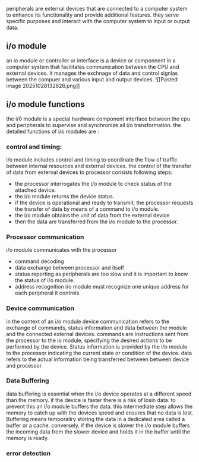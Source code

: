 peripherals are external devices that are connected to a computer system to enhance its functionality and provide additional features. they serve specific purposes and interact with the computer system to input or output data.
## i/o module
an io module or controller or interface is a device or componnent in a computer system that facilitates communication between the CPU and external devices. It manages the exchnage of data and control signlas between the compuer and various input and output devices.
![[Pasted image 20251028132626.png]]

## i/o module functions
the i/0 module is a special hardware component interface between the cpu and peripherals to supervise and synchronize all i/o transformation.
the detailed functions of i/o modules are :
### control and timing:
i/o module includes control and timing to coordinate the flow of traffic between internal resources and external devices. the control of the transfer of data from external devices to processor consists following steps:
- the processor interrogates the i/o module to check status of the attached device.
- the i/o module returns the device status.
- if the device is operational and ready to transmit, the processor requests the transfer of data by means of a command to i/o module.
- the i/o module obtains the unit of data from the external device
- then the data are transferred from the i/o module to the processor.
### Processor communication
i/o module communicates with the processor
- command decoding
- data exchange between processor and itself
- status reporting as peripherals are too slow and it is important to know the status of i/o module.
- address recognition i/o module must recognize one unique address for each peripheral it controls
### Device communication
in the context of an i/o module device communication refers to the exchange of commands, status information and data between the module and the connected external devices.
commands are instructions sent from the processor to the io module, specifying the desired actions to be performed by the device. Status information is provided by the i/o module to the processor indicating the current state or condition of the device. data refers to the actual information being transferred between between device and processor

### Data Buffering 
data buffering is essential when the i/o device operates at a different speed than the memory. if the device is faster there is a risk of losin data. to prevent this an i/o module buffers the data. this intermediate step allows the memory to catch up with the devices speed and ensures that no data is lost. Buffering means temporaliry storing the data in a dedicated area called a buffer or a cache. conversely, if the device is slower the i/o module buffers the incoming data from the slower device and holds it in the buffer until the memory is ready.

### error detection